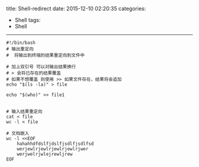 title: Shell-redirect
date: 2015-12-10 02:20:35
categories: 
- Shell
tags: 
- Shell
---

	#!/bin/bash
	# 输出重定向
	#  将输出到终端的结果重定向到文件中

	# 加上双引号 可以对输出结果换行
	# > 会将已存在的结果覆盖
	# 如果不想覆盖 则使用 >> 如果文件存在，结果将会追加
	echo "$(ls -la)" > file

	echo "$(who)" >> file1


	# 输入结果重定向
	cat < file
	wc -l < file

	# 文档嵌入
	wc -l <<EOF
		hahahhdfdslfjdslfjsdlfjsdlfsd
		werjewlrjewlrjewlrjewlrjwer
		werjwelrjwlejrewljrew
	EOF


